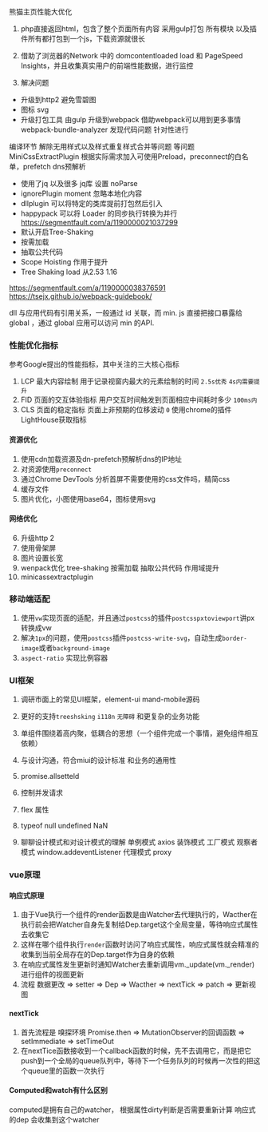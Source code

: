 熊猫主页性能大优化
1. php直接返回html，包含了整个页面所有内容 采用gulp打包 所有模块 以及插件所有都打包到一个js，下载资源就很长

2. 借助了浏览器的Network 中的 domcontentloaded load 和 PageSpeed Insights，并且收集真实用户的前端性能数据，进行监控

3. 解决问题
  - 升级到http2 避免雪碧图
  - 图标 svg
  - 升级打包工具 由gulp 升级到webpack 借助webpack可以用到更多事情
    webpack-bundle-analyzer 发现代码问题 针对性进行
  
   编译环节 解除无用样式以及样式重复样式合并等问题 等问题   MiniCssExtractPlugin
   根据实际需求加入可使用Preload，preconnect的白名单，prefetch dns预解析
  - 使用了jq 以及很多 jq库 设置 noParse
  - ignorePlugin moment 忽略本地化内容
  - dllplugin 可以将特定的类库提前打包然后引入
  - happypack 可以将 Loader 的同步执行转换为并行
    https://segmentfault.com/a/1190000021037299
  - 默认开启Tree-Shaking
  - 按需加载
  - 抽取公共代码
  - Scope Hoisting 作用于提升
  - Tree Shaking
  load 从2.53 1.16


  https://segmentfault.com/a/1190000038376591
  https://tsejx.github.io/webpack-guidebook/

dll 与应用代码有引用关系，一般通过 id 关联，而 min. js 直接把接口暴露给 global ，通过 global 应用可以访问 min 的API.

### 性能优化指标
参考Google提出的性能指标，其中关注的三大核心指标
1. LCP 最大内容绘制 用于记录视窗内最大的元素绘制的时间 `2.5s优秀` `4s内需要提升`
2. FID 页面的交互体验指标 用户交互时间触发到页面相应中间耗时多少 `100ms内`
3. CLS 页面的稳定指标 页面上非预期的位移波动 `0`
使用chrome的插件LightHouse获取指标
#### 资源优化
1. 使用cdn加载资源及dn-prefetch预解析dns的IP地址
2. 对资源使用`preconnect`
3. 通过Chrome DevTools 分析首屏不需要使用的css文件吗，精简css
4. 缓存文件
5. 图片优化，小图使用base64，图标使用svg
#### 网络优化
6. 升级http 2
7. 使用骨架屏
8. 图片设置长宽
9. wenpack优化 tree-shaking 按需加载  抽取公共代码 作用域提升
10. minicassextractplugin 

### 移动端适配
1. 使用`vw`实现页面的适配，并且通过`postcss`的插件`postcsspxtoviewport`讲px转换成vw
2. 解决`1px`的问题，使用`postcss`插件`postcss-write-svg`，自动生成`border-image`或者`background-image`
3. `aspect-ratio` 实现比例容器 


### UI框架
1. 调研市面上的常见UI框架，element-ui mand-mobile源码
2. 更好的支持`treeshsking` `i118n` `无障碍` 和更复杂的业务功能
3. 单组件围绕着高内聚，低耦合的思想（一个组件完成一个事情，避免组件相互依赖）
4. 与设计沟通，符合miui的设计标准 和业务的通用性

1. promise.allsetteld
2. 控制并发请求 
3. flex 属性
4. typeof null undefined NaN
5. 聊聊设计模式和对设计模式的理解
  单例模式 axios
  装饰模式
  工厂模式
  观察者模式 window.addeventListener
  代理模式 proxy
### vue原理
#### 响应式原理
  1. 由于Vue执行一个组件的render函数是由Watcher去代理执行的，Wacther在执行前会把Watcher自身先复制给Dep.target这个全局变量，等待响应式属性去收集它
  2. 这样在哪个组件执行`render`函数时访问了响应式属性，响应式属性就会精准的收集到当前全局存在的Dep.target作为自身的依赖
  3. 在响应式属性发生更新时通知Watcher去重新调用vm._update(vm._render)进行组件的视图更新
  4. 流程
    数据更改 => setter => Dep => Wacther => nextTick => patch => 更新视图
#### nextTick
  1. 首先流程是 嗅探环境
    Promise.then => MutationObserver的回调函数 => setImmediate => setTimeOut
  2. 在nextTice函数接收到一个callback函数的时候，先不去调用它，而是把它push到一个全局的queue队列中，等待下一个任务队列的时候再一次性的把这个queue里的函数一次执行
#### Computed和watch有什么区别
  computed是拥有自己的watcher， 根据属性dirty判断是否需要重新计算
  响应式的dep 会收集到这个watcher
   